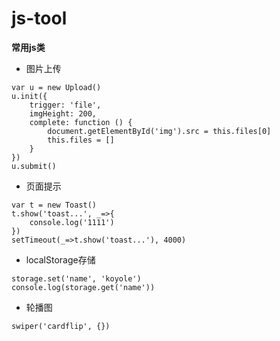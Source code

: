 # js-tool

**常用js类**

- 图片上传

```
var u = new Upload()
u.init({
	trigger: 'file',
	imgHeight: 200,
	complete: function () {
		document.getElementById('img').src = this.files[0]
		this.files = []
	}
})
u.submit()
```

- 页面提示

```
var t = new Toast()
t.show('toast...', _=>{
	console.log('1111')
})
setTimeout(_=>t.show('toast...'), 4000)
```

- localStorage存储

```
storage.set('name', 'koyole')
console.log(storage.get('name'))
```

- 轮播图

```
swiper('cardflip', {})
```